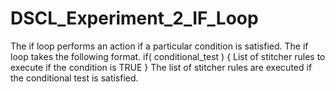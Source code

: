 # DSCL_Experiment_2_IF_Loop
The if loop performs an action if a particular condition is satisfied. The if loop takes the following format. if( conditional_test ) { List of stitcher rules to execute if the condition is TRUE } The list of stitcher rules are executed if the conditional test is satisfied.
